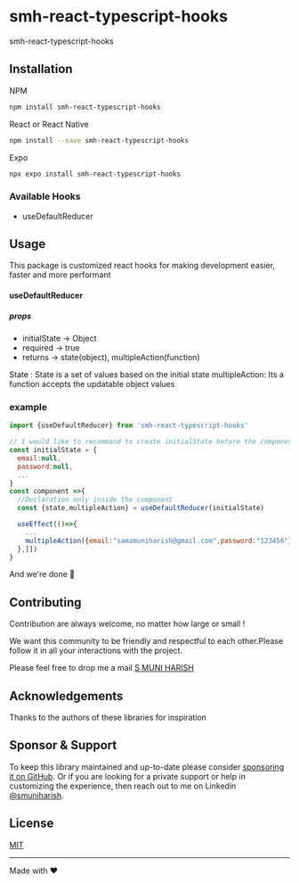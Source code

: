 # smh-react-typescript-hooks

smh-react-typescript-hooks

## Installation
NPM
```sh
npm install smh-react-typescript-hooks
```
React or React Native
```sh
npm install --save smh-react-typescript-hooks
```
Expo
```sh
npx expo install smh-react-typescript-hooks
```
### Available Hooks
* useDefaultReducer

## Usage
This package is customized react hooks for making development easier, faster and more performant

#### useDefaultReducer
##### props
* initialState -> Object
* required -> true
* returns -> state(object), multipleAction(function)

State :
State is a set of values based on the initial state
multipleAction: Its a function accepts the updatable object values
### example
```js
import {useDefaultReducer} from 'smh-react-typescript-hooks'

// I would like to recommand to create initialState before the component declaration
const initialState = {
  email:null,
  password:null,
  ...
}
const component =>{
  //Declaration only inside the component
  const {state,multipleAction} = useDefaultReducer(initialState)

  useEffect(()=>{
    ...
    multipleAction({email:"samamuniharish@gmail.com",password:"123456"})
  },[])
}
```
And we're done 🎉
## Contributing

Contribution are always welcome, no matter how large or small !

We want this community to be friendly and respectful to each other.Please follow it in all your interactions with the project.

Please feel free to drop me a mail [S MUNI HARISH](samamuniharish@gmail.com)

## Acknowledgements

Thanks to the authors of these libraries for inspiration

## Sponsor & Support

To keep this library maintained and up-to-date please consider [sponsoring it on GitHub](https://github.com/sponsors/smuniharish). Or if you are looking for a private support or help in customizing the experience, then reach out to me on Linkedin [@smuniharish](https://www.linkedin.com/in/smuniharish).

## License

[MIT](./LICENSE)

---

Made with ❤️
